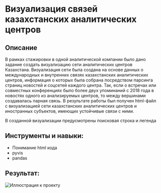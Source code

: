 # Визуализация связей казахстанских аналитических центров

## Описание
В рамках стажировки в одной аналитической компании было дано задание создать визуализацию сети аналитических центров Казахстана. Визуализация сети была создана на основе данных о международных и внутренних связях казахстанских аналитических центров, информация о которых была собрана посредством парсинга страниц новостей и соцсетей каждого центра. Так, если о встречах или совместных конференциях было более двух упоминаний с 2018 года в новостях одного из анализируемых центров, то между вершинами создавалась парная связь. В результате работы был получен html-файл с визуализацией сети казахстанских аналитических центров и иностранных субъектов, имеющих устойчивые связи с ними.

В созданной визуализации предусмотрены поисковая строка и легенда

## Инструменты и навыки:
- Понимание html кода
- pyvis
- pandas

## Результат: 
![Иллюстрация к проекту](https://github.com/Georgiy2002/projects_in_political_science/image.png)
